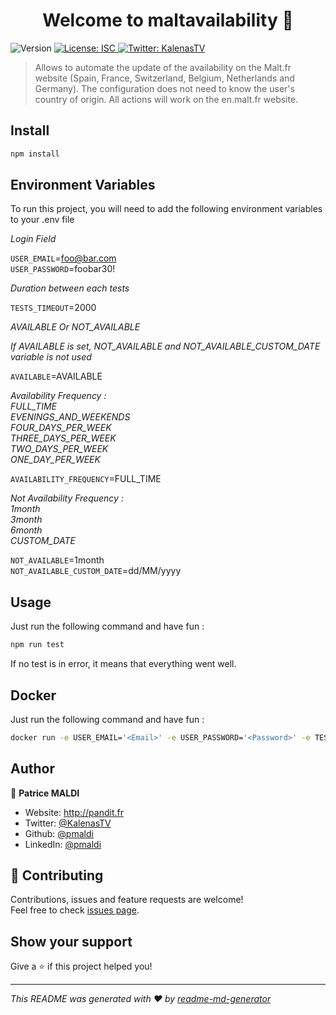 <h1 align="center">Welcome to maltavailability 👋</h1>
<p>
  <img alt="Version" src="https://img.shields.io/badge/version-1.0.0-blue.svg?cacheSeconds=2592000" />
  <a href="#" target="_blank">
    <img alt="License: ISC" src="https://img.shields.io/badge/License-ISC-yellow.svg" />
  </a>
  <a href="https://twitter.com/KalenasTV" target="_blank">
    <img alt="Twitter: KalenasTV" src="https://img.shields.io/twitter/follow/KalenasTV.svg?style=social" />
  </a>
</p>

> Allows to automate the update of the availability on the Malt.fr website (Spain, France, Switzerland, Belgium, Netherlands and Germany). The configuration does not need to know the user's country of origin. All actions will work on the en.malt.fr website.

## Install

```sh
npm install
```


## Environment Variables

To run this project, you will need to add the following environment variables to your .env file

<p><em>Login Field</em></p>

`USER_EMAIL`=foo@bar.com<br />
`USER_PASSWORD`=foobar30!<br />

<p><em>Duration between each tests</em></p>

`TESTS_TIMEOUT`=2000

<p><em>AVAILABLE Or NOT_AVAILABLE</em></p>
<p><em>If AVAILABLE is set, NOT_AVAILABLE and NOT_AVAILABLE_CUSTOM_DATE variable is not used</em></p>

`AVAILABLE`=AVAILABLE

<p><em>Availability Frequency : <br />
FULL_TIME<br />
EVENINGS_AND_WEEKENDS<br />
FOUR_DAYS_PER_WEEK<br />
THREE_DAYS_PER_WEEK<br />
TWO_DAYS_PER_WEEK<br />
ONE_DAY_PER_WEEK<br /></em></p>

`AVAILABILITY_FREQUENCY`=FULL_TIME

<p><em> Not Availability Frequency :<br />
1month<br />
3month<br />
6month<br />
CUSTOM_DATE<br /></em></p>

`NOT_AVAILABLE`=1month <br />
`NOT_AVAILABLE_CUSTOM_DATE`=dd/MM/yyyy

## Usage

Just run the following command and have fun :

```sh
npm run test
```
If no test is in error, it means that everything went well.

## Docker

Just run the following command and have fun :

```sh
docker run -e USER_EMAIL='<Email>' -e USER_PASSWORD='<Password>' -e TESTS_TIMEOUT=2000 -e AVAILABLE=AVAILABLE -e AVAILABILITY_FREQUENCY=FULL_TIME pmaldi/maltavailability
```


## Author

👤 **Patrice MALDI**

* Website: http://pandit.fr
* Twitter: [@KalenasTV](https://twitter.com/KalenasTV)
* Github: [@pmaldi](https://github.com/pmaldi)
* LinkedIn: [@pmaldi](https://linkedin.com/in/pmaldi)

## 🤝 Contributing

Contributions, issues and feature requests are welcome!<br />Feel free to check [issues page](https://github.com/pmaldi/maltAvailability/issues). 

## Show your support

Give a ⭐️ if this project helped you!

***
_This README was generated with ❤️ by [readme-md-generator](https://github.com/kefranabg/readme-md-generator)_
